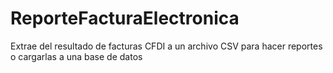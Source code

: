 ReporteFacturaElectronica
=========================

Extrae del resultado de facturas CFDI a un archivo CSV para hacer reportes o cargarlas a una base de datos
